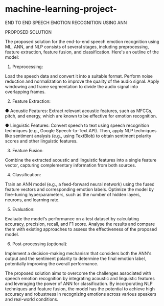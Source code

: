 # machine-learning-project-
END TO END SPEECH EMOTION RECOGNITION USING ANN


PROPOSED SOLUTION



The proposed solution for the end-to-end speech emotion recognition using ML, ANN, and NLP consists of several stages, including preprocessing, feature extraction, feature fusion, and classification. Here's an outline of the model:

1.  Preprocessing:

Load the speech data and convert it into a suitable format. Perform noise reduction and normalization to improve the quality of the audio signal. Apply windowing and frame segmentation to divide the audio signal into overlapping frames.

2.	Feature Extraction:

●	Acoustic Features: Extract relevant acoustic features, such as MFCCs, pitch, and energy, which are known to be effective for emotion recognition.

●	Linguistic Features: Convert speech to text using speech recognition techniques (e.g., Google Speech-to-Text API). Then, apply NLP techniques like sentiment analysis (e.g., using TextBlob) to obtain sentiment polarity scores and other linguistic features.

3.	Feature Fusion:

Combine the extracted acoustic and linguistic features into a single feature vector, capturing complementary information from both sources.

4.  Classification:

Train an ANN model (e.g., a feed-forward neural network) using the fused feature vectors and corresponding emotion labels. Optimize the model by fine-tuning hyperparameters, such as the number of hidden layers, neurons, and learning rate.

5.  Evaluation:

Evaluate the model's performance on a test dataset by calculating accuracy, precision, recall, and F1 score. Analyse the results and compare them with existing approaches to assess the effectiveness of the proposed model.

6.  Post-processing (optional):

Implement a decision-making mechanism that considers both the ANN's output and the sentiment polarity to determine the final emotion label, potentially improving the overall performance.

The proposed solution aims to overcome the challenges associated with speech emotion recognition by integrating acoustic and linguistic features and leveraging the power of ANN for classification. By incorporating NLP techniques and feature fusion, the model has the potential to achieve high accuracy and robustness in recognizing emotions across various speakers and real-world conditions.

